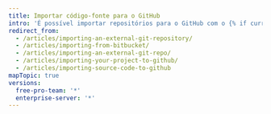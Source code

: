 ```yaml
---
title: Importar código-fonte para o GitHub
intro: 'É possível importar repositórios para o GitHub com o {% if currentVersion == "free-pro-team@latest" %}Importador do GitHub, linha de comando,{% else %}linha de comando{% endif %} ou ferramentas externas de migração.'
redirect_from:
  - /articles/importing-an-external-git-repository/
  - /articles/importing-from-bitbucket/
  - /articles/importing-an-external-git-repo/
  - /articles/importing-your-project-to-github/
  - /articles/importing-source-code-to-github
mapTopic: true
versions:
  free-pro-team: '*'
  enterprise-server: '*'
---
```


